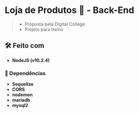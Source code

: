 # Loja de Produtos 🛒 - Back-End
> - Proposta pela Digital College  
> - Projeto para treino  

## 🛠️ Feito com
- **NodeJS (v10.2.4)**
### 🔧 Dependências
- **Sequelize**
- **CORS**
- **nodemon**
- **mariadb**
- **mysql2**
